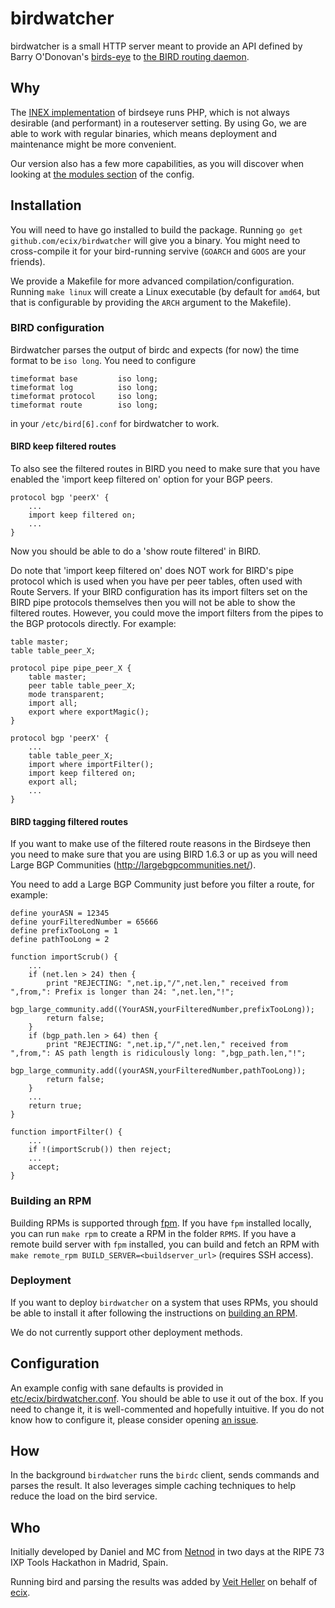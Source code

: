 # birdwatcher

birdwatcher is a small HTTP server meant to provide an API defined by
Barry O'Donovan's
[birds-eye](https://github.com/inex/birds-eye-design/) to
[the BIRD routing daemon](http://bird.network.cz/).

## Why

The [INEX implementation](https://github.com/inex/birdseye) of
birdseye runs PHP, which is not always desirable (and performant)
in a routeserver setting. By using Go, we are able to work with
regular binaries, which means deployment and maintenance might be
more convenient.

Our version also has a few more capabilities, as you will
discover when looking at [the modules section](https://github.com/alice-lg/birdwatcher/blob/master/etc/ecix/birdwatcher.conf)
of the config.

## Installation

You will need to have go installed to build the package.
Running `go get github.com/ecix/birdwatcher` will give you
a binary. You might need to cross-compile it for your
bird-running servive (`GOARCH` and `GOOS` are your friends).

We provide a Makefile for more advanced compilation/configuration.
Running `make linux` will create a Linux executable (by default for
`amd64`, but that is configurable by providing the `ARCH` argument
to the Makefile).

### BIRD configuration

Birdwatcher parses the output of birdc and expects (for now)
the time format to be `iso long`. You need to configure

    timeformat base         iso long;
    timeformat log          iso long;
    timeformat protocol     iso long;
    timeformat route        iso long;

in your `/etc/bird[6].conf` for birdwatcher to work.

#### BIRD keep filtered routes
To also see the filtered routes in BIRD you need to make sure that you 
have enabled the 'import keep filtered on' option for your BGP peers. 

    protocol bgp 'peerX' {
        ...
        import keep filtered on;
        ...
    }

Now you should be able to do a 'show route filtered' in BIRD.

Do note that 'import keep filtered on' does NOT work for BIRD's pipe protocol
which is used when you have per peer tables, often used with Route Servers. If 
your BIRD configuration has its import filters set on the BIRD pipe protocols 
themselves then you will not be able to show the filtered routes. 
However, you could move the import filters from the pipes to the BGP protocols 
directly. For example:

    table master;
    table table_peer_X;

    protocol pipe pipe_peer_X {
        table master;
        peer table table_peer_X;
        mode transparent;
        import all;
        export where exportMagic();
    }

    protocol bgp 'peerX' {
        ...
        table table_peer_X;
        import where importFilter();
        import keep filtered on;
        export all;
        ...
    }

#### BIRD tagging filtered routes
If you want to make use of the filtered route reasons in the Birdseye then you need
to make sure that you are using BIRD 1.6.3 or up as you will need Large BGP Communities
(http://largebgpcommunities.net/).

You need to add a Large BGP Community just before you filter a route, for example:

    define yourASN = 12345
    define yourFilteredNumber = 65666
    define prefixTooLong = 1
    define pathTooLong = 2

    function importScrub() {
        ...
        if (net.len > 24) then {
            print "REJECTING: ",net.ip,"/",net.len," received from ",from,": Prefix is longer than 24: ",net.len,"!";
            bgp_large_community.add((YourASN,yourFilteredNumber,prefixTooLong));
            return false;
        }
        if (bgp_path.len > 64) then {
            print "REJECTING: ",net.ip,"/",net.len," received from ",from,": AS path length is ridiculously long: ",bgp_path.len,"!";
            bgp_large_community.add((yourASN,yourFilteredNumber,pathTooLong));
            return false;
        }
        ...
        return true;
    }

    function importFilter() {
        ...
        if !(importScrub()) then reject;
        ...
        accept;
    }

### Building an RPM

Building RPMs is supported through [fpm](https://github.com/jordansissel/fpm).
If you have `fpm` installed locally, you can run `make rpm`
to create a RPM in the folder `RPMS`. If you have a remote
build server with `fpm` installed, you can build and fetch
an RPM with `make remote_rpm BUILD_SERVER=<buildserver_url>`
(requires SSH access).

### Deployment

If you want to deploy `birdwatcher` on a system that uses
RPMs, you should be able to install it after following the
instructions on [building an RPM](#building-an-rpm).

We do not currently support other deployment methods.

## Configuration

An example config with sane defaults is provided in
[etc/ecix/birdwatcher.conf](https://github.com/alice-lg/birdwatcher/blob/master/etc/ecix/birdwatcher.conf).
You should be able to use it out of the box. If you need
to change it, it is well-commented and hopefully intuitive.
If you do not know how to configure it, please consider opening
[an issue](https://github.com/alice-lg/birdwatcher/issues/new).

## How

In the background `birdwatcher` runs the `birdc` client, sends
commands and parses the result. It also leverages simple caching
techniques to help reduce the load on the bird service.

## Who

Initially developed by Daniel and MC from [Netnod](https://www.netnod.se/) in
two days at the RIPE 73 IXP Tools Hackathon in Madrid, Spain.

Running bird and parsing the results was added by [Veit Heller](https://github.com/hellerve/) on behalf of [ecix](http://ecix.net/).
